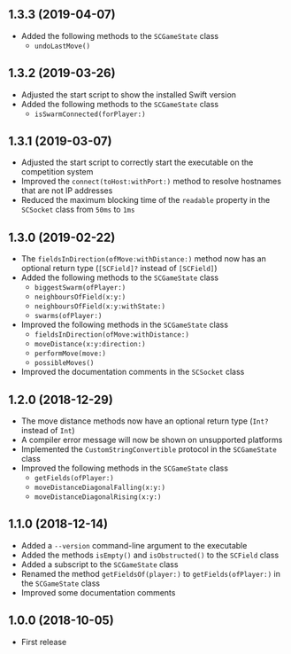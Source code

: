 ## 1.3.3 (2019-04-07)

* Added the following methods to the `SCGameState` class
  - `undoLastMove()`

## 1.3.2 (2019-03-26)

* Adjusted the start script to show the installed Swift version
* Added the following methods to the `SCGameState` class
  - `isSwarmConnected(forPlayer:)`

## 1.3.1 (2019-03-07)

* Adjusted the start script to correctly start the executable on the competition system
* Improved the `connect(toHost:withPort:)` method to resolve hostnames that are not IP addresses
* Reduced the maximum blocking time of the `readable` property in the `SCSocket` class from `50ms` to `1ms`

## 1.3.0 (2019-02-22)

* The `fieldsInDirection(ofMove:withDistance:)` method now has an optional return type (`[SCField]?` instead of `[SCField]`)
* Added the following methods to the `SCGameState` class
  - `biggestSwarm(ofPlayer:)`
  - `neighboursOfField(x:y:)`
  - `neighboursOfField(x:y:withState:)`
  - `swarms(ofPlayer:)`
* Improved the following methods in the `SCGameState` class
  - `fieldsInDirection(ofMove:withDistance:)`
  - `moveDistance(x:y:direction:)`
  - `performMove(move:)`
  - `possibleMoves()`
* Improved the documentation comments in the `SCSocket` class

## 1.2.0 (2018-12-29)

* The move distance methods now have an optional return type (`Int?` instead of `Int`)
* A compiler error message will now be shown on unsupported platforms
* Implemented the `CustomStringConvertible` protocol in the `SCGameState` class
* Improved the following methods in the `SCGameState` class
  - `getFields(ofPlayer:)`
  - `moveDistanceDiagonalFalling(x:y:)`
  - `moveDistanceDiagonalRising(x:y:)`

## 1.1.0 (2018-12-14)

* Added a `--version` command-line argument to the executable
* Added the methods `isEmpty()` and `isObstructed()` to the `SCField` class
* Added a subscript to the `SCGameState` class
* Renamed the method `getFieldsOf(player:)` to `getFields(ofPlayer:)` in the `SCGameState` class
* Improved some documentation comments

## 1.0.0 (2018-10-05)

* First release